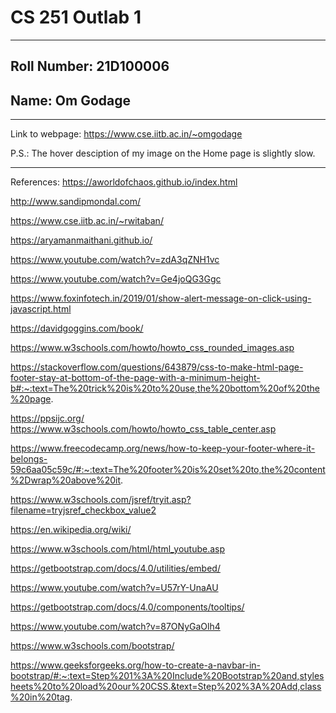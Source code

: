 # CS 251 Outlab 1
---
## Roll Number: 21D100006
## Name: Om Godage
---
Link to webpage: https://www.cse.iitb.ac.in/~omgodage

P.S.: The hover desciption of my image on the Home page is slightly slow.

---
References:
https://aworldofchaos.github.io/index.html 

http://www.sandipmondal.com/ 

https://www.cse.iitb.ac.in/~rwitaban/ 

https://aryamanmaithani.github.io/ 

https://www.youtube.com/watch?v=zdA3qZNH1vc 

https://www.youtube.com/watch?v=Ge4joQG3Ggc 

https://www.foxinfotech.in/2019/01/show-alert-message-on-click-using-javascript.html

https://davidgoggins.com/book/

https://www.w3schools.com/howto/howto_css_rounded_images.asp

https://stackoverflow.com/questions/643879/css-to-make-html-page-footer-stay-at-bottom-of-the-page-with-a-minimum-height-b#:~:text=The%20trick%20is%20to%20use,the%20bottom%20of%20the%20page.


https://ppsijc.org/
https://www.w3schools.com/howto/howto_css_table_center.asp

https://www.freecodecamp.org/news/how-to-keep-your-footer-where-it-belongs-59c6aa05c59c/#:~:text=The%20footer%20is%20set%20to,the%20content%2Dwrap%20above%20it.

https://www.w3schools.com/jsref/tryit.asp?filename=tryjsref_checkbox_value2

https://en.wikipedia.org/wiki/

https://www.w3schools.com/html/html_youtube.asp

https://getbootstrap.com/docs/4.0/utilities/embed/

https://www.youtube.com/watch?v=U57rY-UnaAU

https://getbootstrap.com/docs/4.0/components/tooltips/

https://www.youtube.com/watch?v=87ONyGaOlh4

https://www.w3schools.com/bootstrap/

https://www.geeksforgeeks.org/how-to-create-a-navbar-in-bootstrap/#:~:text=Step%201%3A%20Include%20Bootstrap%20and,stylesheets%20to%20load%20our%20CSS.&text=Step%202%3A%20Add,class%20in%20tag.
